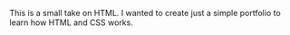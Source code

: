 This is a small take on HTML. I wanted to create just a simple portfolio to learn how HTML and CSS works. 
